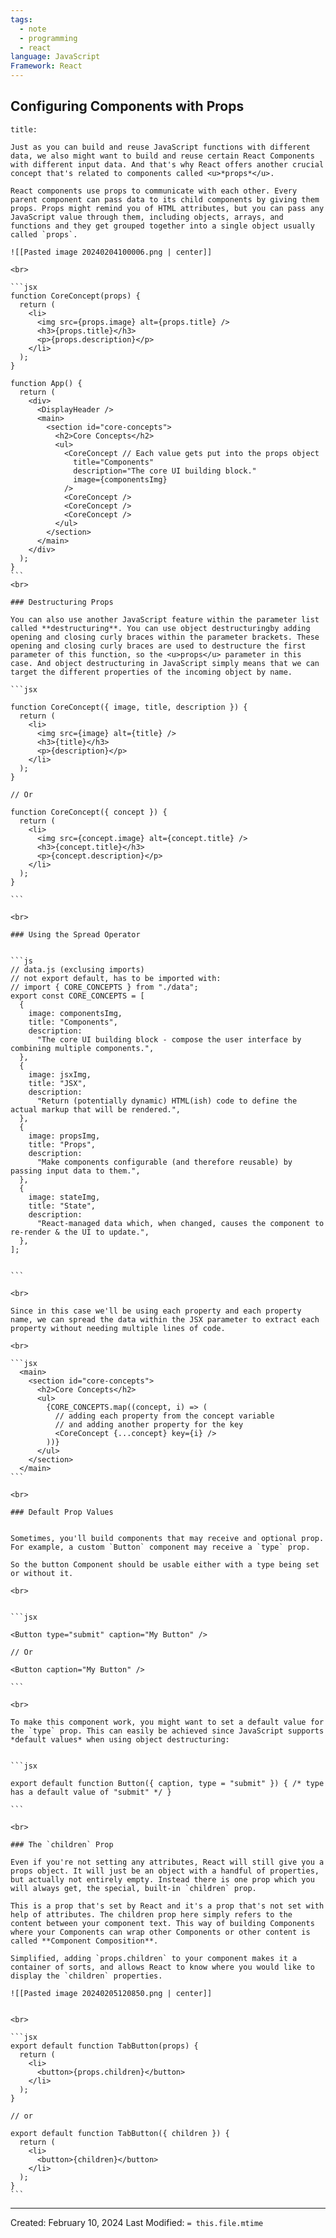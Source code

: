 ```yaml
---
tags:
  - note
  - programming
  - react
language: JavaScript
Framework: React
---
```

## Configuring Components with Props

`````ad-abstract
title:

Just as you can build and reuse JavaScript functions with different data, we also might want to build and reuse certain React Components with different input data. And that's why React offers another crucial concept that's related to components called <u>*props*</u>.

React components use props to communicate with each other. Every parent component can pass data to its child components by giving them props. Props might remind you of HTML attributes, but you can pass any JavaScript value through them, including objects, arrays, and functions and they get grouped together into a single object usually called `props`.

![[Pasted image 20240204100006.png | center]]

<br>

```jsx
function CoreConcept(props) {
  return (
    <li>
      <img src={props.image} alt={props.title} />
      <h3>{props.title}</h3>
      <p>{props.description}</p>
    </li>
  );
}

function App() {
  return (
    <div>
      <DisplayHeader />
      <main>
        <section id="core-concepts">
          <h2>Core Concepts</h2>
          <ul>
            <CoreConcept // Each value gets put into the props object
              title="Components"
              description="The core UI building block."
              image={componentsImg}
            />
            <CoreConcept />
            <CoreConcept />
            <CoreConcept />
          </ul>
        </section>
      </main>
    </div>
  );
}
```
<br>

### Destructuring Props

You can also use another JavaScript feature within the parameter list called **destructuring**. You can use object destructuringby adding opening and closing curly braces within the parameter brackets. These opening and closing curly braces are used to destructure the first parameter of this function, so the <u>props</u> parameter in this case. And object destructuring in JavaScript simply means that we can target the different properties of the incoming object by name.

```jsx

function CoreConcept({ image, title, description }) {
  return (
    <li>
      <img src={image} alt={title} />
      <h3>{title}</h3>
      <p>{description}</p>
    </li>
  );
}

// Or

function CoreConcept({ concept }) {
  return (
    <li>
      <img src={concept.image} alt={concept.title} />
      <h3>{concept.title}</h3>
      <p>{concept.description}</p>
    </li>
  );
}

```

<br>

### Using the Spread Operator


```js
// data.js (exclusing imports)
// not export default, has to be imported with:
// import { CORE_CONCEPTS } from "./data";
export const CORE_CONCEPTS = [
  {
    image: componentsImg,
    title: "Components",
    description:
      "The core UI building block - compose the user interface by combining multiple components.",
  },
  {
    image: jsxImg,
    title: "JSX",
    description:
      "Return (potentially dynamic) HTML(ish) code to define the actual markup that will be rendered.",
  },
  {
    image: propsImg,
    title: "Props",
    description:
      "Make components configurable (and therefore reusable) by passing input data to them.",
  },
  {
    image: stateImg,
    title: "State",
    description:
      "React-managed data which, when changed, causes the component to re-render & the UI to update.",
  },
];


```

<br>

Since in this case we'll be using each property and each property name, we can spread the data within the JSX parameter to extract each property without needing multiple lines of code.

<br>

```jsx
  <main>
	<section id="core-concepts">
	  <h2>Core Concepts</h2>
	  <ul>
		{CORE_CONCEPTS.map((concept, i) => (
		  // adding each property from the concept variable
		  // and adding another property for the key
		  <CoreConcept {...concept} key={i} />  
		))}
	  </ul>
	</section>
  </main>
```

<br>

### Default Prop Values


Sometimes, you'll build components that may receive and optional prop. For example, a custom `Button` component may receive a `type` prop.

So the button Component should be usable either with a type being set or without it.

<br>


```jsx

<Button type="submit" caption="My Button" />

// Or

<Button caption="My Button" />

```

<br>

To make this component work, you might want to set a default value for the `type` prop. This can easily be achieved since JavaScript supports *default values* when using object destructuring:


```jsx

export default function Button({ caption, type = "submit" }) { /* type has a default value of "submit" */ }

```

<br>

### The `children` Prop

Even if you're not setting any attributes, React will still give you a props object. It will just be an object with a handful of properties, but actually not entirely empty. Instead there is one prop which you will always get, the special, built-in `children` prop.

This is a prop that's set by React and it's a prop that's not set with help of attributes. The children prop here simply refers to the content between your component text. This way of building Components where your Components can wrap other Components or other content is called **Component Composition**.

Simplified, adding `props.children` to your component makes it a container of sorts, and allows React to know where you would like to display the `children` properties.

![[Pasted image 20240205120850.png | center]]


<br>

```jsx
export default function TabButton(props) {
  return (
    <li>
      <button>{props.children}</button>
    </li>
  );
}

// or

export default function TabButton({ children }) {
  return (
    <li>
      <button>{children}</button>
    </li>
  );
}
```
`````

---
Created: February 10, 2024
Last Modified: `= this.file.mtime`

